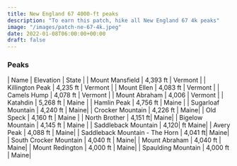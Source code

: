 ```yaml
---
title: New England 67 4000-ft peaks 
description: "To earn this patch, hike all New England 67 4k peaks"
image: "/images/patch-ne-67-4k.jpeg"
date: 2022-01-08T06:00:00+00:00
draft: false
---
```

### Peaks
| Name | Elevation | State |
| Mount Mansfield | 4,393 ft | Vermont |
| Killington Peak | 4,235 ft | Vermont |
| Mount Ellen | 4,083 ft | Vermont |
| Camels Hump | 4,078 ft | Vermont |
| Mount Abraham | 4,006 | Vermont |
| Katahdin | 5,268 ft | Maine |
| Hamlin Peak | 4,756 ft | Maine |
| Sugarloaf Mountain | 4,240 ft | Maine| 
| Crocker Mountain | 4,226 ft | Maine| 
| Old Speck | 4,160 ft | Maine | 
| North Brother | 4,151 ft|  Maine| 
| Bigelow Mountain | 4,145 ft | Maine | 
| Saddleback Mountain | 4,120|  ft Maine| 
| Avery Peak | 4,088 ft | Maine| 
| Saddleback Mountain - The Horn | 4,041 ft|  Maine| 
| South Crocker Mountain | 4,040 ft | Maine| 
| Mount Abraham | 4,040 ft | Maine| 
| Mount Redington | 4,000 ft | Maine| 
| Spaulding Mountain | 4,000 ft | Maine| 
